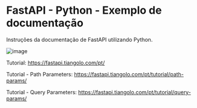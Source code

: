 # FastAPI - Python - Exemplo de documentação
Instruções da documentação de FastAPI utilizando Python.

![image](https://user-images.githubusercontent.com/48570599/127035094-6e0a8958-e549-4f0f-9ba2-412b7121b9b1.png)

Tutorial: https://fastapi.tiangolo.com/pt/

Tutorial - Path Parameters: https://fastapi.tiangolo.com/pt/tutorial/path-params/

Tutorial - Query Parameters: https://fastapi.tiangolo.com/pt/tutorial/query-params/